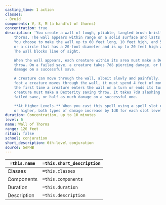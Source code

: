 ```yaml
---
casting_time: 1 action
classes:
- Druid
components: V, S, M (a handful of thorns)
concentration: true
description: 'You create a wall of tough, pliable, tangled brush bristling with needle-sharp
    thorns. The wall appears within range on a solid surface and lasts for the duration.
    You choose to make the wall up to 60 feet long, 10 feet high, and 5 feet thick
    or a circle that has a 20-foot diameter and is up to 20 feet high and 5 feet thick.
    The wall blocks line of sight.

    When the wall appears, each creature within its area must make a Dexterity saving
    throw. On a failed save, a creature takes 7d8 piercing damage, or half as much
    damage on a successful save.

    A creature can move through the wall, albeit slowly and painfully. For every 1
    foot a creature moves through the wall, it must spend 4 feet of movement. Furthermore,
    the first time a creature enters the wall on a turn or ends its turn there, the
    creature must make a Dexterity saving throw. It takes 7d8 slashing damage on a
    failed save, or half as much damage on a successful one.

    **At Higher Levels.** When you cast this spell using a spell slot of 7th level
    or higher, both types of damage increase by 1d8 for each slot level above 6th.'
duration: Concentration, up to 10 minutes
level: 6
name: Wall of Thorns
range: 120 feet
ritual: false
school: conjuration
short_description: 6th-level conjuration
source: 5ePHB
---
```


| `=this.name` | `=this.short_description` |
| ------------ | ------------------------- |
| Classes      | `=this.classes`           |
| Components   | `=this.components`        |
| Duration     | `=this.duration`          |
| Description  | `=this.description`       |